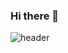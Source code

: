 ### Hi there 👋

![header](https://capsule-render.vercel.app/api?type=waving&color=gradient&height=250&animation=fadeIn&section=footer&text=%20HT's%20Gitub%20🐈🐰💰👩‍💻&fontSize=40&fontAlignY=60&fontAlign=70)
